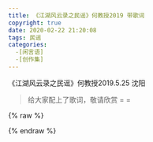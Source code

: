 ```yaml
---
title: 《江湖风云录之民谣》何教授2019 带歌词
copyright: true
date: 2020-02-22 21:20:08
tags: 民谣
categories:
  -[闲言语]
  -[创作集]
---
```


《江湖风云录之民谣》何教授2019.5.25 沈阳
> 给大家配上了歌词，敬请欣赏 = =


{% raw %}
<div id="player-qnmlgb"></div>
<script type="text/javascript">
new DPlayer({
    container: document.getElementById('player-qnmlgb'),
    video: {
        url: 'https://cdn.ghostsf.com/%E6%B1%9F%E6%B9%96%E9%A3%8E%E4%BA%91%E5%BD%95%E4%B9%8B%E6%B0%91%E8%B0%A3.mp4'
    },
});
</script>
{% endraw %}


<!--more-->